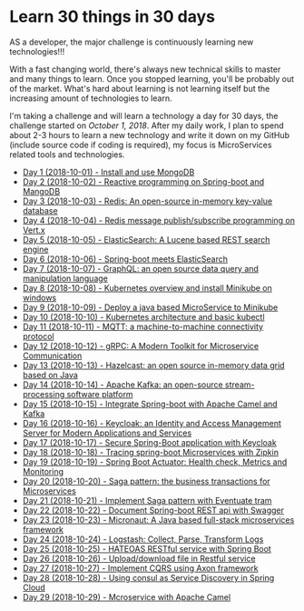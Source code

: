 # Learn 30 things in 30 days

AS a developer, the major challenge is continuously learning new technologies!!!

With a fast changing world, there's always new technical skills to master and many things to learn. Once you stopped learning, you'll be probably out of the market. What's hard about learning is not learning itself but the increasing amount of technologies to learn. 

I'm taking a challenge and will learn a technology a day for 30 days, the challenge started on _October 1, 2018_. After my daily work, I plan to spend about 2-3 hours to learn a new technology and write it down on my GitHub (include source code if coding is required), my focus is MicroServices related tools and technologies.

 - [Day 1 (2018-10-01) - Install and use MongoDB](day01-install-mongodb/README.md)
 - [Day 2 (2018-10-02) - Reactive programming on Spring-boot and MangoDB](day02-spring-mangodb-reactive/README.md)
 - [Day 3 (2018-10-03) - Redis: An open-source in-memory key-value database](day03-redis/README.md)
 - [Day 4 (2018-10-04) - Redis message publish/subscribe programming on Vert.x](day04-redis-pubsub-vertx/README.md)
 - [Day 5 (2018-10-05) - ElasticSearch: A Lucene based REST search engine](day05-elasticsearch/README.md)
 - [Day 6 (2018-10-06) - Spring-boot meets ElasticSearch](day06-spring-boot-elasticsearch/README.md)
 - [Day 7 (2018-10-07) - GraphQL: an open source data query and manipulation language](day07-graphql/README.md)
 - [Day 8 (2018-10-08) - Kubernetes overview and install Minikube on windows](day08-k8s-installation/README.md)
 - [Day 9 (2018-10-09) - Deploy a java based MicroService to Minikube](day09-k8s-deployment/README.md)
 - [Day 10 (2018-10-10) - Kubernetes architecture and basic kubectl](day10-k8s-kubectl/README.md)
 - [Day 11 (2018-10-11) - MQTT: a machine-to-machine connectivity protocol](day11-mqtt-vertx/README.md)
 - [Day 12 (2018-10-12) - gRPC: A Modern Toolkit for Microservice Communication](day12-grpc/README.md)
 - [Day 13 (2018-10-13) - Hazelcast: an open source in-memory data grid based on Java](day13-hazelcast/README.md)
 - [Day 14 (2018-10-14) - Apache Kafka: an open-source stream-processing software platform](day14-kafka/README.md)
 - [Day 15 (2018-10-15) - Integrate Spring-boot with Apache Camel and Kafka](day15-spring-camel-kafka/README.md)
 - [Day 16 (2018-10-16) - Keycloak: an Identity and Access Management Server for Modern Applications and Services](day16-keycloak/README.md)
 - [Day 17 (2018-10-17) - Secure Spring-Boot application with Keycloak](day17-spring-keycloak/README.md)
 - [Day 18 (2018-10-18) - Tracing spring-boot Microservices with Zipkin](day18-spring-zipkin/README.md)
 - [Day 19 (2018-10-19) - Spring Boot Actuator: Health check, Metrics and Monitoring](day19-spring-actuator/README.md)
 - [Day 20 (2018-10-20) - Saga pattern: the business transactions for Microservices](day20-saga/README.md)
 - [Day 21 (2018-10-21) - Implement Saga pattern with Eventuate tram](day21-eventuate-tram/README.md)
 - [Day 22 (2018-10-22) - Document Spring-boot REST api with Swagger](day22-spring-swagger/README.md)
 - [Day 23 (2018-10-23) - Micronaut: A Java based full-stack microservices framework](day23-micronaut/README.md)
 - [Day 24 (2018-10-24) - Logstash: Collect, Parse, Transform Logs](day24-logstash/README.md)
 - [Day 25 (2018-10-25) - HATEOAS RESTful service with Spring Boot](day25-HATEOAS/README.md)
 - [Day 26 (2018-10-26) - Upload/download file in Restful service](day26-rest-upload/README.md)
 - [Day 27 (2018-10-27) - Implement CQRS using Axon framework](day27-CQRS-axon/README.md)
 - [Day 28 (2018-10-28) - Using consul as Service Discovery in Spring Cloud](day28-consul-spring/README.md)
 - [Day 29 (2018-10-29) - Mcroservice with Apache Camel](day29-camel-rest/README.md)
